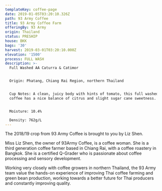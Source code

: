 ```yaml
---
templateKey: coffee-page
date: 2019-01-05T03:20:10.326Z
path: 93 Army Coffee
title: 93 Army Coffee Farm
offeringBy: 93 Army
origin: Thailand
status: PRESHIP
house: BKK
bags: '30'
harvest: 2019-03-01T03:20:10.000Z
elevation: '1500'
process: FULL WASH
description: >-
  Full Washed AA Caturra & Catimor


  Origin: Phatang, Chiang Rai Region, northern Thailand


  Cup Notes: A clean, juicy body with hints of tomato, this full washed Thai
  coffee has a nice balance of citrus and slight sugar cane sweetness.


  Moisture: 10.4%

  Density: 762g/L
---
```

The 2018/19 crop from 93 Army Coffee is brought to you by Liz Shen.

Miss Liz Shen, the owner of 93Army Coffee, is a coffee woman. She is a third generation coffee farmer based in Chiang Rai, with a coffee roastery in Bangkok. She is a certified Q-Grader who is passionate about coffee processing and sensory development.

Working very closely with coffee growers in northern Thailand, the 93 Army team value the hands-on experience of improving Thai coffee farming and green bean production, working towards a better future for Thai producers and constantly improving quality.
